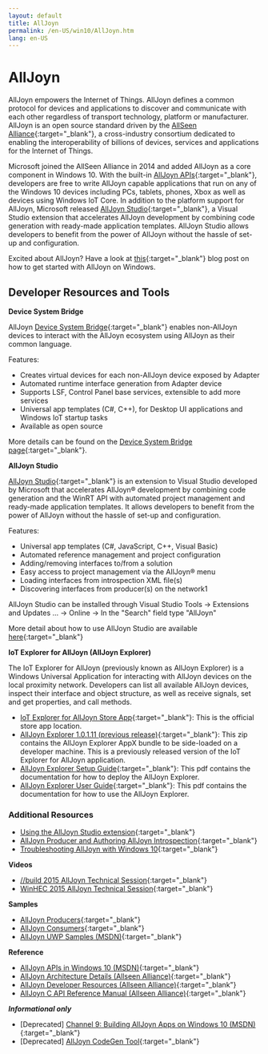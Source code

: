 ```yaml
---
layout: default
title: AllJoyn
permalink: /en-US/win10/AllJoyn.htm
lang: en-US
---
```


# AllJoyn

AllJoyn empowers the Internet of Things. AllJoyn defines a common protocol for devices and applications to discover and communicate with each other regardless of transport technology, platform or manufacturer.  AllJoyn is an open source standard driven by the [AllSeen Alliance](https://allseenalliance.org/){:target="_blank"}, a cross-industry consortium dedicated to enabling the interoperability of billions of devices, services and applications for the Internet of Things.

Microsoft joined the AllSeen Alliance in 2014 and added AllJoyn as a core component in Windows 10. With the built-in [AllJoyn APIs](https://msdn.microsoft.com/en-us/library/windows/apps/windows.devices.alljoyn.aspx){:target="_blank"}, developers are free to write AllJoyn capable applications that run on any of the Windows 10 devices including PCs, tablets, phones, Xbox as well as devices using Windows IoT Core. In addition to the platform support for AllJoyn, Microsoft released [AllJoyn Studio](https://visualstudiogallery.msdn.microsoft.com/064e58a7-fb56-464b-bed5-f85914c89286){:target="_blank"}, a Visual Studio extension that accelerates AllJoyn development by combining code generation with ready-made application templates. AllJoyn Studio allows developers to benefit from the power of AllJoyn without the hassle of set-up and configuration.

Excited about AllJoyn? Have a look at [this]({{site.baseurl}}/en-US/win10/AllJoynStudio.htm){:target="_blank"} blog post on how to get started with AllJoyn on Windows.


## Developer Resources and Tools

__Device System Bridge__

AllJoyn [Device System Bridge]({{site.baseurl}}/en-US/win10/AllJoynDSB.htm){:target="_blank"} enables non-AllJoyn devices to interact with the AllJoyn ecosystem using AllJoyn as their common language.

Features:
- Creates virtual devices for each non-AllJoyn device exposed by Adapter
- Automated runtime interface generation from Adapter device
- Supports LSF, Control Panel base services, extensible to add more services
- Universal app templates (C#, C++), for Desktop UI applications and Windows IoT startup tasks
- Available as open source

More details can be found on the [Device System Bridge page]({{site.baseurl}}/en-US/win10/AllJoynDSB.htm){:target="_blank"}.


__AllJoyn Studio__

[AllJoyn Studio](https://visualstudiogallery.msdn.microsoft.com/064e58a7-fb56-464b-bed5-f85914c89286){:target="_blank"} is an extension to Visual Studio developed by Microsoft that accelerates AllJoyn® development by combining code generation and the WinRT API with automated project management and ready-made application templates. It allows developers to benefit from the power of AllJoyn without the hassle of set-up and configuration.

Features:
- Universal app templates (C#, JavaScript, C++, Visual Basic)
- Automated reference management and project configuration
- Adding/removing interfaces to/from a solution
- Easy access to project management via the AllJoyn® menu
- Loading interfaces from introspection XML file(s)
- Discovering interfaces from producer(s) on the network1

AllJoyn Studio can be installed through Visual Studio Tools -> Extensions and Updates … -> Online -> In the "Search" field type "AllJoyn"

More detail about how to use AllJoyn Studio are available [here]({{site.baseurl}}/en-US/win10/AllJoynStudio.htm){:target="_blank"}

<a name="AllJoynExplorer"></a>__IoT Explorer for AllJoyn (AllJoyn Explorer)__

The IoT Explorer for AllJoyn (previously known as AllJoyn Explorer) is a Windows Universal Application for interacting with AllJoyn devices on the local proximity network. Developers can list all available AllJoyn devices, inspect their interface and object structure, as well as receive signals, set and get properties, and call methods.

- [IoT Explorer for AllJoyn Store App](https://www.microsoft.com/store/apps/9nblggh6gpxl){:target="_blank"}: This is the official store app location.
- [AllJoyn Explorer 1.0.1.11 (previous release)](https://github.com/ms-iot/samples/releases/download/AllJoynExplorer_1.0.11/AllJoynExplorer_1.0.1.11.zip){:target="_blank"}: This zip contains the AllJoyn Explorer AppX bundle to be side-loaded on a developer machine. This is a previously released version of the IoT Explorer for AllJoyn application.
- [AllJoyn Explorer Setup Guide](https://github.com/ms-iot/samples/releases/download/AllJoynExplorer_1.0.11/AllJoyn_Explorer_Setup_Guide_v1.0.pdf){:target="_blank"}: This pdf contains the documentation for how to deploy the AllJoyn Explorer.
- [AllJoyn Explorer User Guide](https://github.com/ms-iot/samples/releases/download/AllJoynExplorer_1.0.11/AllJoyn_Explorer_User_Guide_v1.0.pdf){:target="_blank"}: This pdf contains the documentation for how to use the AllJoyn Explorer.


### Additional Resources

- [Using the AllJoyn Studio extension]({{site.baseurl}}/en-US/win10/AllJoynStudio.htm){:target="_blank"}
- [AllJoyn Producer and Authoring AllJoyn Introspection]({{site.baseurl}}/en-US/win10/AllJoynProducer.htm){:target="_blank"}
- [Troubleshooting AllJoyn with Windows 10]({{site.baseurl}}/en-US/win10/AllJoynTroubleshooting.htm){:target="_blank"}

__Videos__

- [//build 2015 AllJoyn Technical Session](https://channel9.msdn.com/Events/Build/2015/2-623){:target="_blank"}
- [WinHEC 2015 AllJoyn Technical Session](https://channel9.msdn.com/Events/WinHEC/2015/IOT200){:target="_blank"}

__Samples__

- [AllJoyn Producers](https://github.com/Microsoft/Windows-universal-samples/tree/master/Samples/AllJoyn/ProducerExperiences){:target="_blank"}
- [AllJoyn Consumers](https://github.com/Microsoft/Windows-universal-samples/tree/master/Samples/AllJoyn/ConsumerExperiences){:target="_blank"}
- [AllJoyn UWP Samples (MSDN)](https://github.com/Microsoft/Windows-universal-samples/tree/master/Samples/AllJoyn/ConsumerExperiences){:target="_blank"}

__Reference__

- [AllJoyn APIs in Windows 10 (MSDN)](https://msdn.microsoft.com/en-us/library/windows/apps/xaml/windows.devices.alljoyn.aspx){:target="_blank"}
- [AllJoyn Architecture Details (Allseen Alliance)](https://allseenalliance.org/developers/learn/){:target="_blank"}
- [AllJoyn Developer Resources (Allseen Alliance)](https://allseenalliance.org/developers/develop/){:target="_blank"}
- [AllJoyn C API Reference Manual (Allseen Alliance)](https://allseenalliance.org/docs/api/c/index.html){:target="_blank"}

___Informational only___

- [Deprecated] [Channel 9: Building AllJoyn Apps on Windows 10 (MSDN)](https://channel9.msdn.com/Blogs/Internet-of-Things-Blog/Step-By-Step-Building-AllJoyn-Universal-Windows-Apps-for-Windows-10-Public-Preview){:target="_blank"}
- [Deprecated] [AllJoyn CodeGen Tool]({{site.baseurl}}/en-US/win10/AllJoynCodeGen.htm){:target="_blank"}
